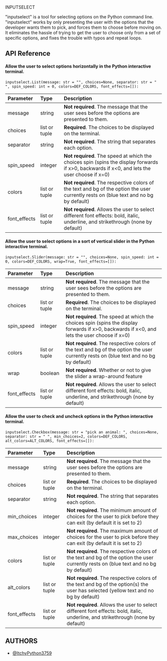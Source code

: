 INPUTSELECT

"inputselect" is a tool for selecting options on the Python command line.
"inputselect" works by only presenting the user with the options that the developer wants them to pick, and forces them to choose before moving on. 
It eliminates the hassle of trying to get the user to choose only from a set of specific options, and fixes the trouble with typos and repeat loops.

## API Reference

#### Allow the user to select options horizontally in the Python interactive terminal.

```http
inputselect.List(message: str = "", choices=None, separator: str = " ", spin_speed: int = 0, colors=DEF_COLORS, font_effects=[]):
```

| Parameter    | Type          | Description                                                                                                                                  |
| :----------- | :------------ | :------------------------------------------------------------------------------------------------------------------------------------------- |
| message      | string        | **Not required**. The message that the user sees before the options are presented to them.                                                   |
| choices      | list or tuple | **Required**. The choices to be displayed on the terminal.                                                                                   |
| separator    | string        | **Not required**. The string that separates each option.                                                                                     |
| spin_speed   | integer       | **Not required**. The speed at which the choices spin (spins the display forwards if x>0, backwards if x<0, and lets the user choose if x=0) |
| colors       | list or tuple | **Not required**. The respective colors of the text and bg of the option the user currently rests on (blue text and no bg by default)        |
| font_effects | list or tuple | **Not required**. Allows the user to select different font effects: bold, italic, underline, and strikethrough (none by default)             |

#### Allow the user to select options in a sort of vertical slider in the Python interactive terminal.

```http
inputselect.Slider(message: str = "", choices=None, spin_speed: int = 0, colors=DEF_COLORS, wrap=True, font_effects=[]):
```

| Parameter    | Type          | Description                                                                                                                                  |
| :----------- | :------------ | :------------------------------------------------------------------------------------------------------------------------------------------- |
| message      | string        | **Not required**. The message that the user sees before the options are presented to them.                                                   |
| choices      | list or tuple | **Required**. The choices to be displayed on the terminal.                                                                                   |
| spin_speed   | integer       | **Not required**. The speed at which the choices spin (spins the display forwards if x>0, backwards if x<0, and lets the user choose if x=0) |
| colors       | list or tuple | **Not required**. The respective colors of the text and bg of the option the user currently rests on (blue text and no bg by default)        |
| wrap         | boolean       | **Not required**. Whether or not to give the slider a wrap-around feature                                                                    |
| font_effects | list or tuple | **Not required**. Allows the user to select different font effects: bold, italic, underline, and strikethrough (none by default)             |

#### Allow the user to check and uncheck options in the Python interactive terminal.

```http
inputselect.Checkbox(message: str = "pick an animal: ", choices=None, separator: str = " ", min_choices=2, colors=DEF_COLORS, alt_colors=ALT_COLORS, font_effects=[]):
```

| Parameter    | Type          | Description                                                                                                                                  |
| :----------- | :------------ | :------------------------------------------------------------------------------------------------------------------------------------------- |
| message      | string        | **Not required**. The message that the user sees before the options are presented to them.                                                   |
| choices      | list or tuple | **Required**. The choices to be displayed on the terminal.                                                                                   |
| separator    | string        | **Not required**. The string that separates each option.                                                                                     |
| min_choices  | integer       | **Not required**. The minimum amount of choices for the user to pick before they can exit (by default it is set to 2)                        |
| max_choices  | integer       | **Not required**. The maximum amount of choices for the user to pick before they can exit (by default it is set to 2)                        |
| colors       | list or tuple | **Not required**. The respective colors of the text and bg of the option the user currently rests on (blue text and no bg by default)        |
| alt_colors   | list or tuple | **Not required**. The respective colors of the text and bg of the option(s) the user has selected (yellow text and no bg by default)         |
| font_effects | list or tuple | **Not required**. Allows the user to select different font effects: bold, italic, underline, and strikethrough (none by default)             |

## AUTHORS

- [@ItchyPython3759](https://pypi.org/user/ItchyPython3759/)
